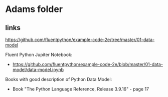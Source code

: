# Adams folder
## links

https://github.com/fluentpython/example-code-2e/tree/master/01-data-model

Fluent Python Jupiter Notebook:
* https://github.com/fluentpython/example-code-2e/blob/master/01-data-model/data-model.ipynb

Books with good description of Python Data Model:
* Book "The Python Language Reference, Release 3.9.16" - page 17

